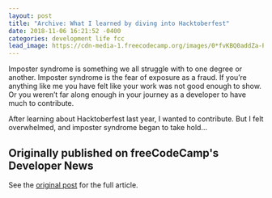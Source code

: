```yaml
---
layout: post
title: "Archive: What I learned by diving into Hacktoberfest"
date: 2018-11-06 16:21:52 -0400
categories: development life fcc
lead_image: https://cdn-media-1.freecodecamp.org/images/0*fvKBQ0addZa-P8zY
---
```

Imposter syndrome is something we all struggle with to one degree or another. Imposter syndrome is the fear of exposure as a fraud. If you’re anything like me you have felt like your work was not good enough to show. Or you weren’t far along enough in your journey as a developer to have much to contribute.

After learning about Hacktoberfest last year, I wanted to contribute. But I felt overwhelmed, and imposter syndrome began to take hold...

## Originally published on freeCodeCamp's Developer News

See the [original post](https://www.freecodecamp.org/news/the-results-of-dipping-my-toes-in-this-hacktoberfest-3def90987fcc/) for the full article.
